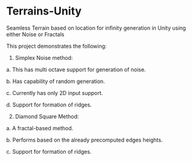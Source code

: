 # Terrains-Unity
Seamless Terrain based on location for infinity generation in Unity using either Noise or Fractals

This project demonstrates the following:

1.	Simplex Noise method:

a.	This has multi octave support for generation of noise.
  
b.	Has capability of random generation.
  
c.	Currently has only 2D input support.
  
d.	Support for formation of ridges.
  
2.	Diamond Square Method:

a.	A fractal-based method.
  
b.	Performs based on the already precomputed edges heights.
  
c.	Support for formation of ridges.
